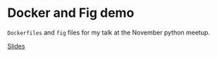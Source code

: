 Docker and Fig demo
===

`Dockerfiles` and `fig` files for my talk at the November python meetup.

[Slides](https://docs.google.com/presentation/d/1RDUvJ6e-zcXkxQ3VH7zzsZtKF98GzdGwnAc0GJ9nE40/pub?start=false&loop=false&delayms=3000)

